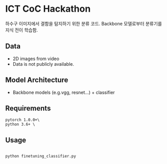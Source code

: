 # ICT CoC Hackathon

하수구 이미지에서 결함을 탐지하기 위한 분류 코드. 
Backbone 모델로부터 분류기를 지식 전이 학습함.

## Data
- 2D images from video
- Data is not publicly available.

## Model Architecture
- Backbone models (e.g.vgg, resnet...) + classifier

## Requirements
```
pytorch 1.0.0+\
python 3.6+ \
```

## Usage
```bash

python finetuning_classifier.py

```
